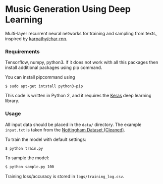 # Music Generation Using Deep Learning

Multi-layer recurrent neural networks for training and sampling from texts, inspired by [karpathy/char-rnn](https://github.com/karpathy/char-rnn).

### Requirements
Tensorflow, numpy, python3. If it does not work with all this packages then install additional packages using pip command.

You can install pipcommand using
```
$ sudo apt-get intstall python3-pip
```
This code is written in Python 2, and it requires the [Keras](https://keras.io) deep learning library.

### Usage

All input data should be placed in the `data/` directory. The example `input.txt` is taken from the [Nottingham Dataset (Cleaned)](https://github.com/jukedeck/nottingham-dataset).

To train the model with default settings:
```bash
$ python train.py
```

To sample the model:
```bash
$ python sample.py 100
```

Training loss/accuracy is stored in `logs/training_log.csv`.
